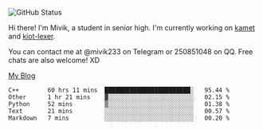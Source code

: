 ![GitHub Status](https://github-readme-stats.vercel.app/api?show_icons=true&username=Mivik)

Hi there! I'm Mivik, a student in senior high. I'm currently working on [kamet](https://github.com/Mivik/kamet) and [kiot-lexer](https://github.com/KiotLand/kiot-lexer).

You can contact me at @mivik233 on Telegram or 250851048 on QQ. Free chats are also welcome! XD

[My Blog](https://mivik.gitee.io)

<!--START_SECTION:waka-->
```text
C++        60 hrs 11 mins  ████████████████████████░   95.44 % 
Other      1 hr 21 mins    ▓░░░░░░░░░░░░░░░░░░░░░░░░   02.15 % 
Python     52 mins         ▒░░░░░░░░░░░░░░░░░░░░░░░░   01.38 % 
Text       21 mins         ░░░░░░░░░░░░░░░░░░░░░░░░░   00.57 % 
Markdown   7 mins          ░░░░░░░░░░░░░░░░░░░░░░░░░   00.20 % 
```
<!--END_SECTION:waka-->
